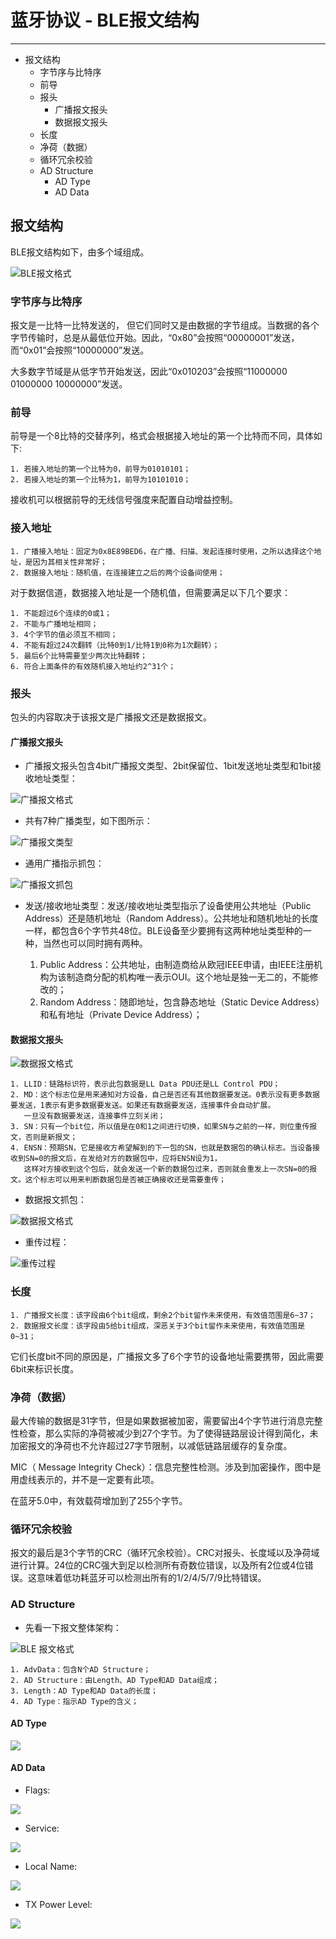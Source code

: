 # 蓝牙协议 - BLE报文结构 #
---

* 报文结构
    * 字节序与比特序
    * 前导
    * 报头
        * 广播报文报头
        * 数据报文报头
    * 长度
    * 净荷（数据）
    * 循环冗余校验
    * AD Structure
        * AD Type
        * AD Data


## 报文结构 ##
BLE报文结构如下，由多个域组成。

![](https://images2.pianshen.com/374/28/281d006e1288b232255960254a68be7e.png "BLE报文格式")

### 字节序与比特序 ###
报文是一比特一比特发送的， 但它们同时又是由数据的字节组成。当数据的各个字节传输时，总是从最低位开始。因此，“0x80”会按照“00000001”发送，而“0x01”会按照“10000000”发送。

大多数字节域是从低字节开始发送，因此“0x010203”会按照“11000000 01000000 10000000”发送。

### 前导 ###
前导是一个8比特的交替序列，格式会根据接入地址的第一个比特而不同，具体如下:

    1. 若接入地址的第一个比特为0，前导为01010101；
    2. 若接入地址的第一个比特为1，前导为10101010；

接收机可以根据前导的无线信号强度来配置自动增益控制。

### 接入地址 ###
    1. 广播接入地址：固定为0x8E89BED6，在广播、扫描、发起连接时使用，之所以选择这个地址，是因为其相关性非常好；
    2. 数据接入地址：随机值，在连接建立之后的两个设备间使用；

对于数据信道，数据接入地址是一个随机值，但需要满足以下几个要求：

    1. 不能超过6个连续的0或1；
    2. 不能与广播地址相同；
    3. 4个字节的值必须互不相同；
    4. 不能有超过24次翻转（比特0到1/比特1到0称为1次翻转）；
    5. 最后6个比特需要至少两次比特翻转；
    6. 符合上面条件的有效随机接入地址约2^31个；

### 报头 ###
包头的内容取决于该报文是广播报文还是数据报文。

#### 广播报文报头 ####
* 广播报文报头包含4bit广播报文类型、2bit保留位、1bit发送地址类型和1bit接收地址类型：

![](https://images3.pianshen.com/582/fe/fe0f5933f3fbb75ea37b5ad2c4589a26.png "广播报文格式")

* 共有7种广播类型，如下图所示：

![](https://img-blog.csdn.net/201806151358060?watermark/2/text/aHR0cHM6Ly9ibG9nLmNzZG4ubmV0L3p3YzE3MjU=/font/5a6L5L2T/fontsize/400/fill/I0JBQkFCMA==/dissolve/70 "广播报文类型")

* 通用广播指示抓包：

![](https://img-blog.csdn.net/20160415221110726 "广播报文抓包")

* 发送/接收地址类型：发送/接收地址类型指示了设备使用公共地址（Public Address）还是随机地址（Random Address）。公共地址和随机地址的长度一样，都包含6个字节共48位。BLE设备至少要拥有这两种地址类型种的一种，当然也可以同时拥有两种。

    1. Public Address：公共地址，由制造商给从欧冠IEEE申请，由IEEE注册机构为该制造商分配的机构唯一表示OUI。这个地址是独一无二的，不能修改的；
    2. Random Address：随即地址，包含静态地址（Static Device Address）和私有地址（Private Device Address）；

#### 数据报文报头 ####
![](https://images3.pianshen.com/599/96/96a1d120cec4b02ea0906d6acfeec877.png "数据报文格式")

    1. LLID：链路标识符，表示此包数据是LL Data PDU还是LL Control PDU；
    2. MD：这个标志位是用来通知对方设备，自己是否还有其他数据要发送。0表示没有更多数据要发送，1表示有更多数据要发送。如果还有数据要发送，连接事件会自动扩展。
       一旦没有数据要发送，连接事件立刻关闭；
    3. SN：只有一个bit位，所以值是在0和1之间进行切换，如果SN与之前的一样，则位重传报文，否则是新报文；
    4. ENSN：预期SN，它是接收方希望解到的下一包的SN，也就是数据包的确认标志。当设备接收到SN=0的报文后，在发给对方的数据包中，应将ENSN设为1，
       这样对方接收到这个包后，就会发送一个新的数据包过来，否则就会重发上一次SN=0的报文。这个标志可以用来判断数据包是否被正确接收还是需要重传；

* 数据报文抓包：

![](https://img-blog.csdn.net/20160415222001579 "数据报文格式")

* 重传过程：

![](https://upload-images.jianshu.io/upload_images/1806858-e1b89fbc9dfde035.png?imageMogr2/auto-orient/strip|imageView2/2/w/669 "重传过程")

### 长度 ###
    1. 广播报文长度：该字段由6个bit组成，剩余2个bit留作未来使用，有效值范围是6~37；
    2. 数据报文长度：该字段由5给bit组成，深恶关于3个bit留作未来使用，有效值范围是0~31；

它们长度bit不同的原因是，广播报文多了6个字节的设备地址需要携带，因此需要6bit来标识长度。

### 净荷（数据） ###
最大传输的数据是31字节，但是如果数据被加密，需要留出4个字节进行消息完整性检查，那么实际的净荷被减少到27个字节。为了使得链路层设计得到简化，未加密报文的净荷也不允许超过27字节限制，以减低链路层缓存的复杂度。

MIC（ Message Integrity Check）：信息完整性检测。涉及到加密操作，图中是用虚线表示的，并不是一定要有此项。

在蓝牙5.0中，有效载荷增加到了255个字节。

### 循环冗余校验 ###
报文的最后是3个字节的CRC（循环冗余校验）。CRC对报头、长度域以及净荷域进行计算。24位的CRC强大到足以检测所有奇数位错误，以及所有2位或4位错误。这意味着低功耗蓝牙可以检测出所有的1/2/4/5/7/9比特错误。

### AD Structure ###
* 先看一下报文整体架构：

![](https://img-blog.csdnimg.cn/20190212193902497.png?x-oss-process=image/watermark,type_ZmFuZ3poZW5naGVpdGk,shadow_10,text_aHR0cHM6Ly9ibG9nLmNzZG4ubmV0L3lrMTUwOTE1,size_16,color_FFFFFF,t_70 "BLE 报文格式")


    1. AdvData：包含N个AD Structure；
    2. AD Structure：由Length、AD Type和AD Data组成；
    3. Length：AD Type和AD Data的长度；
    4. AD Type：指示AD Type的含义；

#### AD Type ####

![](https://images4.pianshen.com/793/0c/0c0a41c5ff837042a502b1a769277f71.png)

#### AD Data ####
* Flags:

![](https://images4.pianshen.com/767/42/420d75abe65b1418b85500b2c840e037.png)

* Service:

![](https://images1.pianshen.com/112/26/2619a46b551cff1dcaed93695491d968.png)

* Local Name:

![](https://images2.pianshen.com/458/74/7411de890bd5eb79d1b00e98ebe729da.png)

* TX Power Level:

![](https://images2.pianshen.com/427/e4/e4846aa2acf93b52dadce942b954c973.png)
